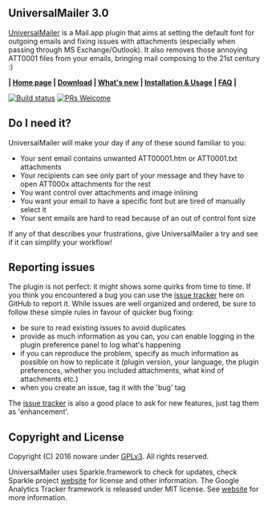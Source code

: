 UniversalMailer 3.0
-------------------

[UniversalMailer][1] is a Mail.app plugin that aims at setting the default font for outgoing emails and fixing issues
with attachments (especially when passing through MS Exchange/Outlook). It also removes those annoying ATT0001 files from your emails, bringing mail composing to the 21st century :)

**|  [Home page][1] | [Download][2] | [What's new][3] | [Installation & Usage][4] | [FAQ][5] |**

[![Build status](https://img.shields.io/travis/UniversalMailer/UniversalMailer.svg?maxAge=2592000)]()
[![PRs Welcome](https://img.shields.io/badge/pr-welcome-brightgreen.svg?style=flat)](http://makeapullrequest.com)

Do I need it?
-------------

UniversalMailer will make your day if any of these sound familiar to you:
* Your sent email contains unwanted ATT00001.htm or ATT0001.txt attachments
* Your recipients can see only part of your message and they have to open ATT000x attachments for the rest
* You want control over attachments and image inlining
* You want your email to have a specific font but are tired of manually select it
* Your sent emails are hard to read because of an out of control font size

If any of that describes your frustrations, give UniversalMailer a try and see if it can simplify your workflow!

Reporting issues
------

The plugin is not perfect: it might shows some quirks from time to time. If you think you encountered a bug you can use the [issue tracker][6] here on GitHub to report it. While issues are well organized and ordered, be sure to follow these simple rules in favour of quicker bug fixing:

* be sure to read existing issues to avoid duplicates
* provide as much information as you can, you can enable logging in the plugin preference panel to log what's happening
* if you can reproduce the problem, specify as much information as possible on how to replicate it (plugin version, your language, the plugin preferences, whether you included attachments, what kind of attachments etc.)
* when you create an issue, tag it with the 'bug' tag

The [issue tracker][6] is also a good place to ask for new features, just tag them as 'enhancement'.

Copyright and License
---------------------

Copyright (C) 2016 noware under [GPLv3](LICENSE). All rights reserved.

UniversalMailer uses Sparkle.framework to check for updates, check Sparkle project [website][7] for license and other information.
The Google Analytics Tracker framework is released under MIT license. See [website][8] for more information.


[1]: https://universalmailer.github.io/UniversalMailer/
[2]: https://universalmailer.github.io/UniversalMailer/download.html
[3]: https://universalmailer.github.io/UniversalMailer/whatsnew.html
[4]: https://universalmailer.github.io/UniversalMailer/usage.html
[5]: https://universalmailer.github.io/UniversalMailer/faq.html
[6]: https://github.com/UniversalMailer/UniversalMailer/issues
[7]: https://sparkle-project.org
[8]: https://github.com/MacPaw/Google-Analytics-for-OS-X
